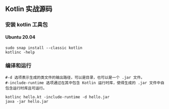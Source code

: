 ## Kotlin 实战源码

### 安装 kotlin 工具包

#### Ubuntu 20.04

```shell
sudo snap install --classic kotlin
kotlinc -help
```

### 编译和运行

```
#-d 选项表示生成的类文件的输出路径，可以是目录，也可以是一个 .jar 文件。
#-include-runtime 选项通过在其中包含 Kotlin 运行时库，使得生成的 .jar 文件中自包含运行时库且可运行。

kotlinc hello.kt -include-runtime -d hello.jar
java -jar hello.jar
```
